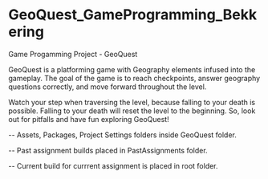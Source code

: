 # GeoQuest_GameProgramming_Bekkering
 Game Progamming Project - GeoQuest

GeoQuest is a platforming game with Geography elements infused into the gameplay. The goal of the game is to reach checkpoints, answer geography questions correctly, and move forward throughout the level. 

Watch your step when traversing the level, because falling to your death is possible. Falling to your death will reset the level to the beginning. So, look out for pitfalls and have fun exploring GeoQuest!

 -- Assets, Packages, Project Settings folders inside GeoQuest folder.

 -- Past assignment builds placed in PastAssignments folder. 

 -- Current build for currrent assignment is placed in root folder.  

